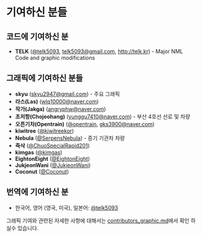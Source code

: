  # 기여하신 분들
## **코드에 기여하신 분**
  * **TELK** ([@telk5093](https://github.com/telk5093), telk5093@gmail.com, http://telk.kr) - Major NML Code and graphic modifications

## **그래픽에 기여하신 분들**
  * **skyu** (skyu2947@gmail.com) - 주요 그래픽
  * **라스(Las)** (wlq10000@naver.com)
  * **작가(Jakga)** (angryphw@naver.com)
  * **초저항(Chojeohang)** (yunggu7410@naver.com) - 부산 4호선 선로 및 차량
  * **오픈기차(Opentrain)** ([@opentrain](https://github.com/opentrain), gks3900@naver.com)
  * **kiwitree** ([@kiwitreekor](https://github.com/kiwitreekor))
  * **Nebula** ([@SerpensNebula](https://github.com/SerpensNebula)) - 증기 기관차 차량
  * **즉삭** ([@ChuoSpecialRapid201](https://github.com/ChuoSpecialRapid201))
  * **kimgas** ([@kimgas](https://github.com/kimgas))
  * **EightonEight** ([@EightonEight](https://github.com/EightonEight))
  * **JukjeonWani** ([@JukjeonWani](https://github.com/JukjeonWani))
  * **Coconut** ([@Coconut](https://github.com/CoconutKR))

## 번역에 기여하신 분
  * 한국어, 영어 (영국, 미국), 일본어: [@telk5093](https://github.com/telk5093)

  그래픽 기여와 관련된 자세한 사항에 대해서는  [contributors_graphic.md](./contributors_graphic.md)에서 확인 하실수 있습니다.
